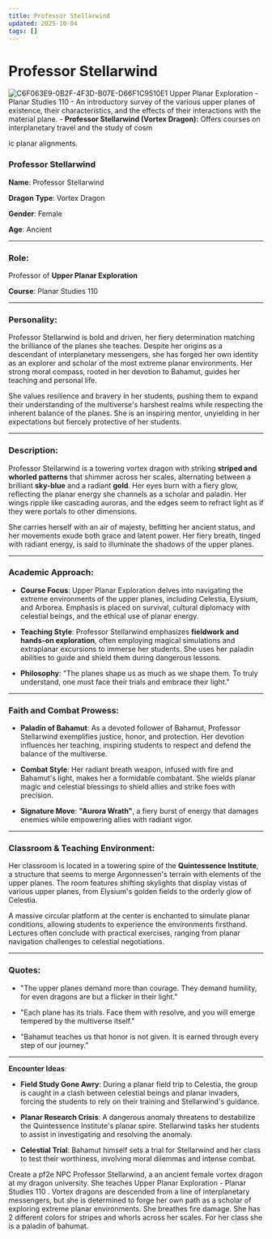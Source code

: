 ```yaml
---
title: Professor Stellarwind
updated: 2025-10-04
tags: []
---
```


# Professor Stellarwind



![C6F063E9-0B2F-4F3D-B07E-D66F1C9510E1](images/C6F063E9-0B2F-4F3D-B07E-D66F1C9510E1.webp)
Upper Planar Exploration - Planar Studies  110
  	- An introductory survey of the various upper planes of existence, their characteristics, and the effects of their interactions with the material plane.
	- **Professor Stellarwind (Vortex Dragon):** Offers courses on interplanetary travel and the study of cosm

ic planar alignments.

### Professor Stellarwind

**Name**: Professor Stellarwind

**Dragon Type**: Vortex Dragon  

**Gender**: Female  

**Age**: Ancient  


---

### Role:
Professor of **Upper Planar Exploration**

**Course**: Planar Studies 110  

---

### Personality:
Professor Stellarwind is bold and driven, her fiery determination matching the brilliance of the planes she teaches. Despite her origins as a descendant of interplanetary messengers, she has forged her own identity as an explorer and scholar of the most extreme planar environments. Her strong moral compass, rooted in her devotion to Bahamut, guides her teaching and personal life.

She values resilience and bravery in her students, pushing them to expand their understanding of the multiverse's harshest realms while respecting the inherent balance of the planes. She is an inspiring mentor, unyielding in her expectations but fiercely protective of her students.

---

### Description:
Professor Stellarwind is a towering vortex dragon with striking **striped and whorled patterns** that shimmer across her scales, alternating between a brilliant **sky-blue** and a radiant **gold**. Her eyes burn with a fiery glow, reflecting the planar energy she channels as a scholar and paladin. Her wings ripple like cascading auroras, and the edges seem to refract light as if they were portals to other dimensions.

She carries herself with an air of majesty, befitting her ancient status, and her movements exude both grace and latent power. Her fiery breath, tinged with radiant energy, is said to illuminate the shadows of the upper planes.

---

### Academic Approach:

- **Course Focus**: Upper Planar Exploration delves into navigating the extreme environments of the upper planes, including Celestia, Elysium, and Arborea. Emphasis is placed on survival, cultural diplomacy with celestial beings, and the ethical use of planar energy.  

- **Teaching Style**: Professor Stellarwind emphasizes **fieldwork and hands-on exploration**, often employing magical simulations and extraplanar excursions to immerse her students. She uses her paladin abilities to guide and shield them during dangerous lessons.  

- **Philosophy**: "The planes shape us as much as we shape them. To truly understand, one must face their trials and embrace their light."

---

### Faith and Combat Prowess:

- **Paladin of Bahamut**: As a devoted follower of Bahamut, Professor Stellarwind exemplifies justice, honor, and protection. Her devotion influences her teaching, inspiring students to respect and defend the balance of the multiverse.  

- **Combat Style**: Her radiant breath weapon, infused with fire and Bahamut's light, makes her a formidable combatant. She wields planar magic and celestial blessings to shield allies and strike foes with precision.  

- **Signature Move**: **"Aurora Wrath"**, a fiery burst of energy that damages enemies while empowering allies with radiant vigor.

---

### Classroom & Teaching Environment:
Her classroom is located in a towering spire of the **Quintessence Institute**, a structure that seems to merge Argonnessen's terrain with elements of the upper planes. The room features shifting skylights that display vistas of various upper planes, from Elysium's golden fields to the orderly glow of Celestia.

A massive circular platform at the center is enchanted to simulate planar conditions, allowing students to experience the environments firsthand. Lectures often conclude with practical exercises, ranging from planar navigation challenges to celestial negotiations.

---

### Quotes:

- "The upper planes demand more than courage. They demand humility, for even dragons are but a flicker in their light."  

- "Each plane has its trials. Face them with resolve, and you will emerge tempered by the multiverse itself."  

- "Bahamut teaches us that honor is not given. It is earned through every step of our journey."  

---

**Encounter Ideas**:

- **Field Study Gone Awry**: During a planar field trip to Celestia, the group is caught in a clash between celestial beings and planar invaders, forcing the students to rely on their training and Stellarwind's guidance.  

- **Planar Research Crisis**: A dangerous anomaly threatens to destabilize the Quintessence Institute's planar spire. Stellarwind tasks her students to assist in investigating and resolving the anomaly.  

- **Celestial Trial**: Bahamut himself sets a trial for Stellarwind and her class to test their worthiness, involving moral dilemmas and intense combat.



Create a pf2e NPC Professor Stellarwind, a an ancient female vortex dragon at my dragon university. She teaches Upper Planar Exploration - Planar Studies  110 . Vortex dragons are descended from a line of interplanetary messengers, but she is determined to forge her own path as a scholar of exploring extreme planar environments.  She breathes fire damage. She has 2 different colors for stripes and whorls across her scales. For her class she is a paladin of bahumat.
